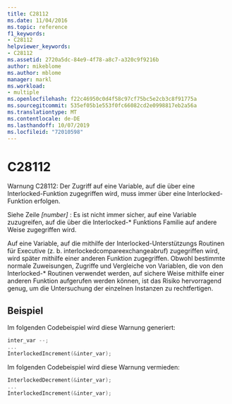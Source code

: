 ```yaml
---
title: C28112
ms.date: 11/04/2016
ms.topic: reference
f1_keywords:
- C28112
helpviewer_keywords:
- C28112
ms.assetid: 2720a5dc-84e9-4f78-a8c7-a320c9f9216b
author: mikeblome
ms.author: mblome
manager: markl
ms.workload:
- multiple
ms.openlocfilehash: f22c46950c0d4f58c97cf75bc5e2cb3c8f91775a
ms.sourcegitcommit: 535ef05b1e553f0fc66082cd2e0998817eb2a56a
ms.translationtype: MT
ms.contentlocale: de-DE
ms.lasthandoff: 10/07/2019
ms.locfileid: "72010598"
---
```

# <a name="c28112"></a>C28112

Warnung C28112: Der Zugriff auf eine Variable, auf die über eine Interlocked-Funktion zugegriffen wird, muss immer über eine Interlocked-Funktion erfolgen.

Siehe Zeile *[number]* : Es ist nicht immer sicher, auf eine Variable zuzugreifen, auf die über die Interlocked-\* Funktions Familie auf andere Weise zugegriffen wird.

Auf eine Variable, auf die mithilfe der Interlocked-Unterstützungs Routinen für Executive (z. b. interlockedcompareexchangeabruf) zugegriffen wird, wird später mithilfe einer anderen Funktion zugegriffen. Obwohl bestimmte normale Zuweisungen, Zugriffe und Vergleiche von Variablen, die von den Interlocked-\* Routinen verwendet werden, auf sichere Weise mithilfe einer anderen Funktion aufgerufen werden können, ist das Risiko hervorragend genug, um die Untersuchung der einzelnen Instanzen zu rechtfertigen.

## <a name="example"></a>Beispiel

Im folgenden Codebeispiel wird diese Warnung generiert:

```cpp
inter_var --;
...
InterlockedIncrement(&inter_var);
```

Im folgenden Codebeispiel wird diese Warnung vermieden:

```cpp
InterlockedDecrement(&inter_var);
...
InterlockedIncrement(&inter_var);
```
